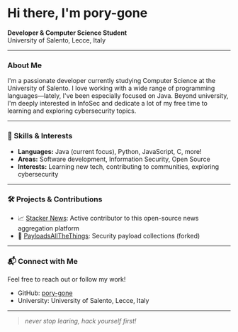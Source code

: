 # Hi there, I'm pory-gone

**Developer & Computer Science Student**  
University of Salento, Lecce, Italy

---

### About Me

I'm a passionate developer currently studying Computer Science at the University of Salento. I love working with a wide range of programming languages—lately, I've been especially focused on Java. Beyond university, I'm deeply interested in InfoSec and dedicate a lot of my free time to learning and exploring cybersecurity topics.

---

### 🌟 Skills & Interests

- **Languages:** Java (current focus), Python, JavaScript, C, more!
- **Areas:** Software development, Information Security, Open Source
- **Interests:** Learning new tech, contributing to communities, exploring cybersecurity

---

### 🛠️ Projects & Contributions

- 📈 [Stacker News](https://github.com/stackernews/stacker.news): Active contributor to this open-source news aggregation platform
- 🧰 [PayloadsAllTheThings](https://github.com/pory-gone/PayloadsAllTheThings): Security payload collections (forked)

---

### 📬 Connect with Me

Feel free to reach out or follow my work!
- GitHub: [pory-gone](https://github.com/pory-gone)
- University: University of Salento, Lecce, Italy

---

> _never stop learing, hack yourself first!_
